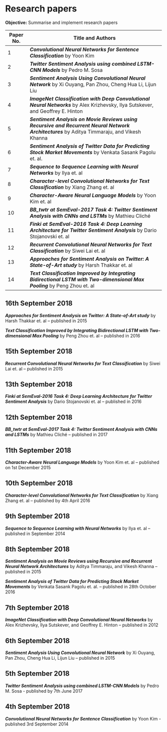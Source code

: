 # Research papers

**Objective:** Summarise and implement research papers

Paper No.     | Title and Authors
------------- | -------------
 1             | ***Convolutional Neural Networks for Sentence Classification*** by Yoon Kim
2             | ***Twitter Sentiment Analysis using combined LSTM-CNN Models*** by Pedro M. Sosa
3             | ***Sentiment Analysis Using Convolutional Neural Network*** by Xi Ouyang, Pan Zhou, Cheng Hua Li, Lijun Liu
4             | ***ImageNet Classification with Deep Convolutional Neural Networks*** by Alex Krizhevsky, Ilya Sutskever, and Geoffrey E. Hinton
5             | ***Sentiment Analysis on Movie Reviews using Recursive and Recurrent Neural Network Architectures*** by Aditya Timmaraju, and Vikesh Khanna
6             | ***Sentiment Analysis of Twitter Data for Predicting Stock Market Movements*** by Venkata Sasank Pagolu et. al.
7             | ***Sequence to Sequence Learning with Neural Networks*** by Ilya et. al
8             | ***Character-level Convolutional Networks for Text Classification*** by Xiang Zhang et. al
9             | ***Character-Aware Neural Language Models*** by Yoon Kim et. al
10            | ***BB_twtr at SemEval-2017 Task 4: Twitter Sentiment Analysis with CNNs and LSTMs*** by Mathieu Cliché
11            | ***Finki at SemEval-2016 Task 4: Deep Learning Architecture for Twitter Sentiment Analysis*** by Dario Stojanovski et. al
12            | ***Recurrent Convolutional Neural Networks for Text Classification*** by Siwei Lai et. al
13            | ***Approaches for Sentiment Analysis on Twitter: A State-of-Art study*** by Harsh Thakkar et. al
14            | ***Text Classification Improved by Integrating Bidirectional LSTM with Two-dimensional Max Pooling*** by Peng Zhou et. al

## 16th September 2018
***Approaches for Sentiment Analysis on Twitter: A State-of-Art study*** by Harsh Thakkar et. al – published in 2015

***Text Classification Improved by Integrating Bidirectional LSTM with Two-dimensional Max Pooling*** by Peng Zhou et. al – published in 2016

## 15th September 2018
***Recurrent Convolutional Neural Networks for Text Classification*** by Siwei Lai et. al – published in 2015

## 13th September 2018
***Finki at SemEval-2016 Task 4: Deep Learning Architecture for Twitter Sentiment Analysis*** by Dario Stojanovski et. al – published in 2016

## 12th September 2018
***BB_twtr at SemEval-2017 Task 4: Twitter Sentiment Analysis with CNNs and LSTMs*** by Mathieu Cliché – published in 2017

## 11th September 2018
***Character-Aware Neural Language Models*** by Yoon Kim et. al – published on 1st December 2015

## 10th September 2018
***Character-level Convolutional Networks for Text Classification*** by Xiang Zhang et. al – published by 4th April 2016

## 9th September 2018
***Sequence to Sequence Learning with Neural Networks*** by Ilya et. al – published in September 2014

## 8th September 2018
***Sentiment Analysis on Movie Reviews using Recursive and Recurrent Neural Network Architectures*** by Aditya Timmaraju, and Vikesh Khanna – published in 2015

***Sentiment Analysis of Twitter Data for Predicting Stock Market Movements*** by Venkata Sasank Pagolu et. al. – published in 28th October 2016

## 7th September 2018
***ImageNet Classification with Deep Convolutional Neural Networks*** by Alex Krizhevsky, Ilya Sutskever, and Geoffrey E. Hinton – published in 2012

## 6th September 2018
***Sentiment Analysis Using Convolutional Neural Network*** by Xi Ouyang, Pan Zhou, Cheng Hua Li, Lijun Liu – published in 2015

## 5th September 2018
***Twitter Sentiment Analysis using combined LSTM-CNN Models*** by Pedro M. Sosa - published by 7th June 2017

## 4th September 2018
***Convolutional Neural Networks for Sentence Classification*** by Yoon Kim - published 3rd September 2014